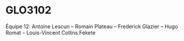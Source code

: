 GLO3102
=======

Équipe 12: Antoine Lescun – Romain Plateau – Frederick Glazier – Hugo Romat – Louis-Vincent Collins Fekete
